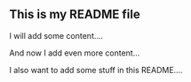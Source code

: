 ## This is my README file

I will add some content....

And now I add even more content...

I also want to add some stuff in this README....
